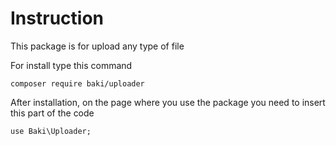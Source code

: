 # Instruction
This package is for upload any type of file

For install type this command
```
composer require baki/uploader
```
After installation, on the page where you use the package you need to insert this part of the code
```
use Baki\Uploader;
```